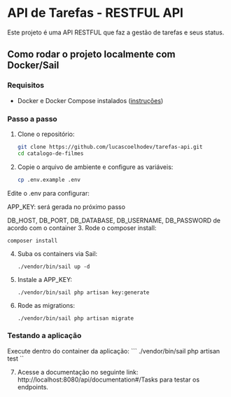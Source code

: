 # API de Tarefas - RESTFUL API

Este projeto é uma API RESTFUL que faz a gestão de tarefas e seus status.


## Como rodar o projeto localmente com Docker/Sail

### Requisitos
- Docker e Docker Compose instalados ([instruções](https://docs.docker.com/get-docker/))

### Passo a passo

1. Clone o repositório:
   ```bash
   git clone https://github.com/lucascoelhodev/tarefas-api.git
   cd catalogo-de-filmes
   ```
2. Copie o arquivo de ambiente e configure as variáveis:
   ```bash
   cp .env.example .env
   ```
Edite o .env para configurar:

APP_KEY: será gerada no próximo passo

DB_HOST, DB_PORT, DB_DATABASE, DB_USERNAME, DB_PASSWORD de acordo com o container
3. Rode o composer install:
```
composer install
```
    
4. Suba os containers via Sail:
    ```
    ./vendor/bin/sail up -d
    ```
5. Instale a APP_KEY:
   ```
   ./vendor/bin/sail php artisan key:generate
   ```
6. Rode as migrations:
   ```
   ./vendor/bin/sail php artisan migrate
   ```
### Testando a aplicação
Execute dentro do container da aplicação:
    ```
    ./vendor/bin/sail php artisan test
    ``

7. Acesse a documentação no seguinte link: http://localhost:8080/api/documentation#/Tasks para testar os endpoints.
